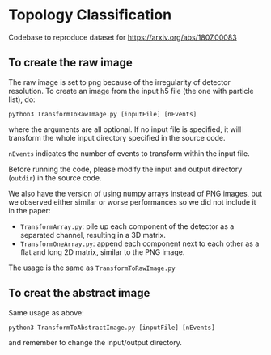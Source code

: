 # Topology Classification
Codebase to reproduce dataset for https://arxiv.org/abs/1807.00083

## To create the raw image
The raw image is set to png because of the irregularity of detector resolution.
To create an image from the input h5 file (the one with particle list), do:
```
python3 TransformToRawImage.py [inputFile] [nEvents]
```
where the arguments are all optional. If no input file is specified, it will transform the whole input directory specified in the source code. 

`nEvents` indicates the number of events to transform within the input file.

Before running the code, please modify the input and output directory (`outdir`) in the source code.

We also have the version of using numpy arrays instead of PNG images, but we observed either similar or worse performances so we did not include it in the paper:

* `TransformArray.py`: pile up each component of the detector as a separated channel, resulting in a 3D matrix.
* `TransformOneArray.py`: append each component next to each other as a flat and long 2D matrix, similar to the PNG image.

The usage is the same as `TransformToRawImage.py`

## To creat the abstract image

Same usage as above:
```
python3 TransformToAbstractImage.py [inputFile] [nEvents]
```
and remember to change the input/output directory.


